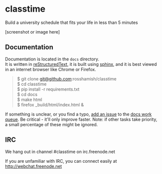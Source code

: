 classtime
=========

Build a university schedule that fits your life in less than 5 minutes

[screenshot or image here]

Documentation
-------------

Documentation is located in the `docs` directory.  
It is written in [reStructuredText](http://docutils.sourceforge.net/docs/user/rst/quickref.html), it is built using [sphinx](http://sphinx-doc.org/), and it is best viewed in an internet browser like Chrome or Firefox.

> $ git clone git@github.com:rosshamish/classtime  
> $ cd classtime  
> $ pip install -r requirements.txt  
> $ cd docs  
> $ make html  
> $ firefox _build/html/index.html &

If something is unclear, or you find a typo, [add an issue](https://github.com/RossHamish/classtime/issues/new) to the [docs work queue](https://github.com/RossHamish/classtime/milestones). Be critical - it'll only improve faster. Note: if other tasks take priority, a small percentage of these might be ignored.

IRC
---

We hang out in channel #classtime on irc.freenode.net

If you are unfamiliar with IRC, you can connect easily at http://webchat.freenode.net

